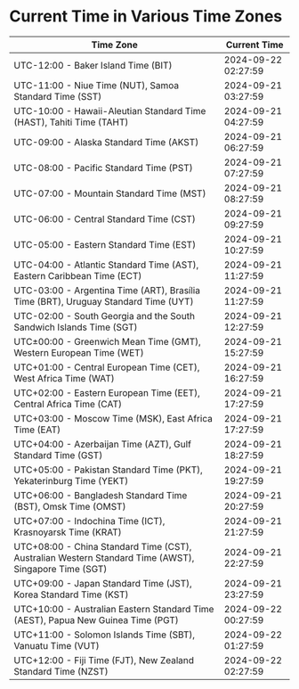 # Current Time in Various Time Zones

| Time Zone | Current Time |
|-----------|--------------|
| UTC-12:00 - Baker Island Time (BIT) | 2024-09-22 02:27:59 |
| UTC-11:00 - Niue Time (NUT), Samoa Standard Time (SST) | 2024-09-21 03:27:59 |
| UTC-10:00 - Hawaii-Aleutian Standard Time (HAST), Tahiti Time (TAHT) | 2024-09-21 04:27:59 |
| UTC-09:00 - Alaska Standard Time (AKST) | 2024-09-21 06:27:59 |
| UTC-08:00 - Pacific Standard Time (PST) | 2024-09-21 07:27:59 |
| UTC-07:00 - Mountain Standard Time (MST) | 2024-09-21 08:27:59 |
| UTC-06:00 - Central Standard Time (CST) | 2024-09-21 09:27:59 |
| UTC-05:00 - Eastern Standard Time (EST) | 2024-09-21 10:27:59 |
| UTC-04:00 - Atlantic Standard Time (AST), Eastern Caribbean Time (ECT) | 2024-09-21 11:27:59 |
| UTC-03:00 - Argentina Time (ART), Brasília Time (BRT), Uruguay Standard Time (UYT) | 2024-09-21 11:27:59 |
| UTC-02:00 - South Georgia and the South Sandwich Islands Time (SGT) | 2024-09-21 12:27:59 |
| UTC±00:00 - Greenwich Mean Time (GMT), Western European Time (WET) | 2024-09-21 15:27:59 |
| UTC+01:00 - Central European Time (CET), West Africa Time (WAT) | 2024-09-21 16:27:59 |
| UTC+02:00 - Eastern European Time (EET), Central Africa Time (CAT) | 2024-09-21 17:27:59 |
| UTC+03:00 - Moscow Time (MSK), East Africa Time (EAT) | 2024-09-21 17:27:59 |
| UTC+04:00 - Azerbaijan Time (AZT), Gulf Standard Time (GST) | 2024-09-21 18:27:59 |
| UTC+05:00 - Pakistan Standard Time (PKT), Yekaterinburg Time (YEKT) | 2024-09-21 19:27:59 |
| UTC+06:00 - Bangladesh Standard Time (BST), Omsk Time (OMST) | 2024-09-21 20:27:59 |
| UTC+07:00 - Indochina Time (ICT), Krasnoyarsk Time (KRAT) | 2024-09-21 21:27:59 |
| UTC+08:00 - China Standard Time (CST), Australian Western Standard Time (AWST), Singapore Time (SGT) | 2024-09-21 22:27:59 |
| UTC+09:00 - Japan Standard Time (JST), Korea Standard Time (KST) | 2024-09-21 23:27:59 |
| UTC+10:00 - Australian Eastern Standard Time (AEST), Papua New Guinea Time (PGT) | 2024-09-22 00:27:59 |
| UTC+11:00 - Solomon Islands Time (SBT), Vanuatu Time (VUT) | 2024-09-22 01:27:59 |
| UTC+12:00 - Fiji Time (FJT), New Zealand Standard Time (NZST) | 2024-09-22 02:27:59 |
